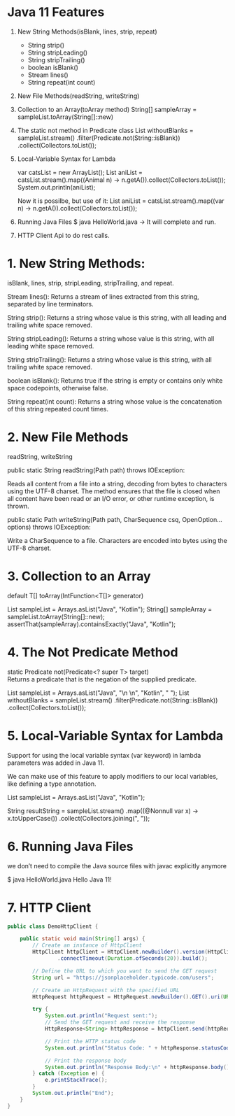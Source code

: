 # Java 11 Features

1. New String Methods(isBlank, lines, strip, repeat)
	- String strip()
	- String stripLeading()
	- String stripTrailing()
	- boolean isBlank()
	- Stream<String> lines()
	- String repeat​(int count)
	
	
2. New File Methods(readString, writeString)
3. Collection to an Array(toArray method)
	String[] sampleArray = sampleList.toArray(String[]::new)

4. The static not method in Predicate class
	List withoutBlanks = sampleList.stream()
		.filter(Predicate.not(String::isBlank))
		.collect(Collectors.toList());

5. Local-Variable Syntax for Lambda

	var catsList = new ArrayList<Cat>();
	List<Integer> aniList = catsList.stream().map((Animal n) -> n.getA()).collect(Collectors.toList());
	System.out.println(aniList);

	Now it is possilbe, but use of it:
	List<Integer> aniList = catsList.stream().map((var n) -> n.getA()).collect(Collectors.toList());

6. Running Java Files
	$ java HelloWorld.java -> It will complete and run.
7. HTTP Client
	Api to do rest calls.

# 1. New String Methods:
isBlank, lines, strip, stripLeading, stripTrailing, and repeat.

Stream<String>	lines():
Returns a stream of lines extracted from this string, separated by line terminators.

String	strip():
Returns a string whose value is this string, with all leading and trailing white space removed.

String	stripLeading():	
Returns a string whose value is this string, with all leading white space removed.

String	stripTrailing():
Returns a string whose value is this string, with all trailing white space removed.

boolean isBlank():
Returns true if the string is empty or contains only white space codepoints, otherwise false.

String repeat​(int count):
Returns a string whose value is the concatenation of this string repeated count times.


# 2. New File Methods
readString, writeString

public static String readString​(Path path) throws IOException:

Reads all content from a file into a string, decoding from bytes to characters using the UTF-8 charset. The method ensures that the file is closed when all content have been read or an I/O error, or other runtime exception, is thrown.


public static Path writeString​(Path path, CharSequence csq, OpenOption... options) throws IOException:

Write a CharSequence to a file. Characters are encoded into bytes using the UTF-8 charset.

# 3. Collection to an Array
default <T> T[] toArray​(IntFunction<T[]> generator)

List sampleList = Arrays.asList("Java", "Kotlin");
String[] sampleArray = sampleList.toArray(String[]::new);
assertThat(sampleArray).containsExactly("Java", "Kotlin");




# 4. The Not Predicate Method

static <T> Predicate<T>	not​(Predicate<? super T> target)	
Returns a predicate that is the negation of the supplied predicate.

List<String> sampleList = Arrays.asList("Java", "\n \n", "Kotlin", " ");
List withoutBlanks = sampleList.stream()
  .filter(Predicate.not(String::isBlank))
  .collect(Collectors.toList());

# 5. Local-Variable Syntax for Lambda
Support for using the local variable syntax (var keyword) in lambda parameters was added in Java 11.

We can make use of this feature to apply modifiers to our local variables, like defining a type annotation.

List<String> sampleList = Arrays.asList("Java", "Kotlin");

String resultString = sampleList.stream()
  .map((@Nonnull var x) -> x.toUpperCase())
  .collect(Collectors.joining(", "));
  
# 6. Running Java Files
we don’t need to compile the Java source files with javac explicitly anymore

$ java HelloWorld.java
Hello Java 11!

# 7. HTTP Client


```java
public class DemoHttpClient {

	public static void main(String[] args) {
		// Create an instance of HttpClient
		HttpClient httpClient = HttpClient.newBuilder().version(HttpClient.Version.HTTP_2)
				.connectTimeout(Duration.ofSeconds(20)).build();

		// Define the URL to which you want to send the GET request
		String url = "https://jsonplaceholder.typicode.com/users";

		// Create an HttpRequest with the specified URL
		HttpRequest httpRequest = HttpRequest.newBuilder().GET().uri(URI.create(url)).build();

		try {
			System.out.println("Request sent:");
			// Send the GET request and receive the response
			HttpResponse<String> httpResponse = httpClient.send(httpRequest, HttpResponse.BodyHandlers.ofString());

			// Print the HTTP status code
			System.out.println("Status Code: " + httpResponse.statusCode());

			// Print the response body
			System.out.println("Response Body:\n" + httpResponse.body());
		} catch (Exception e) {
			e.printStackTrace();
		}
		System.out.println("End");
	}
}
```

















